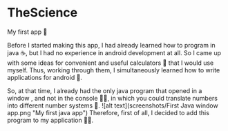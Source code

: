 # TheScience
My first app 🎉

Before I started making this app, I had already learned how to program in java ☕️, but I had no experience in android development at all. So I came up with some ideas for convenient and useful calculators 🧮 that I would use myself. Thus, working through them, I simultaneously learned how to write applications for android 🧠.

So, at that time, I already had the only java program that opened in a window , and not in the console ✍🏻, in which you could translate numbers into different number systems 🙂. 
![alt text](screenshots/First Java window app.png "My first java app")​ 
Therefore, first of all, I decided to add this program to my application 💁‍♂️.
